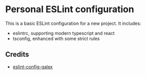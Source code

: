 # Personal ESLint configuration

This is a basic ESLint configuration for a new project. It includes:

- eslintrc, supporting modern typescript and react
- tsconfig, enhanced with some strict rules

## Credits

- [eslint-config-galex](https://github.com/ljosberinn/eslint-config-galex)
